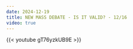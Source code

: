 ```yaml
---
date: 2024-12-19
title: NEW MASS DEBATE - IS IT VALID? - 12/16
video: true
---
```



{{< youtube gT76yzkUB9E >}}
